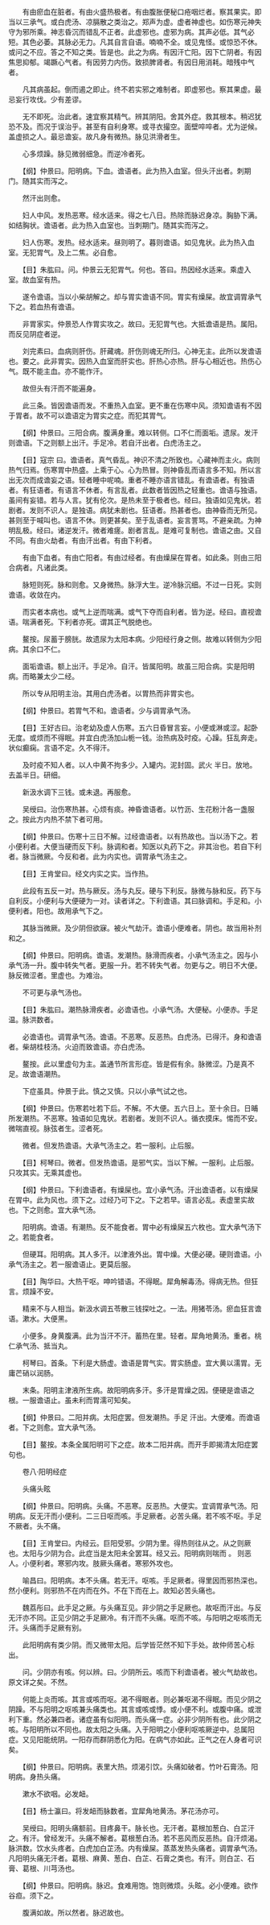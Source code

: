 <!-- { "loadSidebar": true } -->
　　有由瘀血在脏者。有由火盛热极者。有由腹胀便秘口疮咽烂者。察其果实。即当以三承气。或白虎汤、凉膈散之类治之。郑声为虚。虚者神虚也。如伤寒元神失守为邪所乘。神志昏沉而错乱不正者。此虚邪也。虚邪为病。其声必低。其气必短。其色必萎。其脉必无力。凡其自言自语。喃喃不全。或见鬼怪。或惊恐不休。或问之不应。答之不知之类。皆是也。此之为病。有因汗亡阳。因下亡阴者。有因焦思抑郁。竭蹶心气者。有因劳力内伤。致损脾肾者。有因日用消耗。暗残中气者。

　　凡其病虽起。倒而遏之即止。终不若实邪之难制者。即虚邪也。察其果虚。最忌妄行攻伐。少有差谬。

　　无不即死。治此者。速宜察其精气。辨其阴阳。舍其外症。救其根本。稍迟犹恐不及。而况于误治乎。甚至有自利身寒。或寻衣撮空。面壁啐啐者。尤为逆候。盖虚损之人。最忌谵妄。故凡身有微热。脉见洪滑者生。

　　心多烦躁。脉见微弱细急。而逆冷者死。

　　【纲】仲景曰。阳明病。下血。谵语者。此为热入血室。但头汗出者。刺期门。随其实而泻之。

　　然汗出则愈。

　　妇人中风。发热恶寒。经水适来。得之七八日。热除而脉迟身凉。胸胁下满。如结胸状。谵语者。此为热入血室也。当刺期门。随其实而泻之。

　　妇人伤寒。发热。经水适来。昼则明了。暮则谵语。如见鬼状。此为热入血室。无犯胃气。及上二焦。必自愈。

　　【目】朱肱曰。问。仲景云无犯胃气。何也。答曰。热因经水适来。乘虚入室。故血室有热。

　　遂令谵语。当以小柴胡解之。却与胃实谵语不同。胃实有燥屎。故宜调胃承气下之。若血热有谵语。

　　非胃家实。仲景恐人作胃实攻之。故曰。无犯胃气也。大抵谵语是热。属阳。而反见阴症者逆。

　　刘完素曰。血病则肝伤。肝藏魂。肝伤则魂无所归。心神无主。此所以发谵语也。要之。此非胃实。因热入血室而肝实也。肝热心亦热。肝与心相近也。热伤心气。既不能主血。亦不能作汗。

　　故但头有汗而不能遍身。

　　此三条。皆因谵语而发。不重热入血室。更不重在伤寒中风。须知谵语有不因于胃者。故不可以谵语定为胃实之症。而犯其胃气。

　　【纲】仲景曰。三阳合病。腹满身重。难以转侧。口不仁而面垢。遗尿。发汗则谵语。下之则额上出汗。手足冷。若自汗出者。白虎汤主之。

　　【目】寇宗 曰。谵语者。真气昏乱。神识不清之所致也。心藏神而主火。病则热气归焉。伤寒胃中热盛。上乘于心。心为热冒。则神昏乱而语言多不知。所以言出无次而成谵妄之语。轻者睡中呢喃。重者不睡亦语言错乱。有谵语者。有独语者。有狂语者。有语言不休者。有言乱者。此数者皆因热之轻重也。谵语与独语。虽间有妄错。若与人言。犹有伦次。是热未至于极者也。经曰。独语如见鬼状。若剧者。发则不识人。是独语。病犹未剧也。狂语者。热甚者也。由神昏而无所见。甚则至于喊叫也。语言不休。则更甚矣。至于乱语者。妄言詈骂。不避亲疏。为神明乱极。经曰。诸逆发汗。微者难瘥。剧者言乱。是难可复制也。谵语之由。又自不同。有由火劫者。有由汗出者。有由下利者。

　　有由下血者。有由亡阳者。有由过经者。有由燥屎在胃者。如此条。则由三阳合病者。凡诸此类。

　　脉短则死。脉和则愈。又身微热。脉浮大生。逆冷脉沉细。不过一日死。实则谵语。收敛在内。

　　而实者本病也。或气上逆而喘满。或气下夺而自利者。皆为逆。经曰。直视谵语。喘满者死。下利者亦死。谓其正气脱绝也。

　　鳌按。尿蓄于膀胱。故遗尿为太阳本病。少阳经行身之侧。故难以转侧为少阳病。其余口不仁。

　　面垢谵语。额上出汗。手足冷。自汗。皆属阳明。故虽三阳合病。实是阳明病。而略兼太少二经。

　　所以专从阳明主治。其用白虎汤者。以胃热而非胃实也。

　　【纲】仲景曰。若胃气不和。谵语者。少与调胃承气汤。

　　【目】王好古曰。治老幼及虚人伤寒。五六日昏冒言妄。小便或淋或涩。起卧无度。或烦而不得眠。并宜白虎汤加山栀一钱。治热病及时疫。心躁。狂乱奔走。状似癫痫。言语不定。久不得汗。

　　及时疫不知人者。以人中黄不拘多少。入罐内。泥封固。武火 半日。放地。去盖半日。研细。

　　新汲水调下三钱。或未退。再服愈。

　　吴绶曰。治伤寒热甚。心烦有痰。神昏谵语者。以竹沥、生花粉汁各一盏服之。按此方内热不禁下者可用。

　　【纲】仲景曰。伤寒十三日不解。过经谵语者。以有热故也。当以汤下之。若小便利者。大便当硬而反下利。脉调和者。知医以丸药下之。非其治也。若自下利者。脉当微厥。今反和者。此为内实也。调胃承气汤主之。

　　【目】王肯堂曰。经文内实之实。当作热。

　　此段有五反一对。热与厥反。汤与丸反。硬与下利反。脉微与脉和反。药下与自利反。小便利与大便硬为一对。读者详之。下利谵语。其曰脉调和。手足和。小便利者。阳也。故用承气下之。

　　其脉当微厥。及少阴但欲寐。被火气劫汗。谵语小便难者。阴也。故当用补剂和之。

　　【纲】仲景曰。阳明病。谵语。发潮热。脉滑而疾者。小承气汤主之。因与小承气汤一升。腹中转失气者。更服一升。若不转失气者。勿更与之。明日不大便。脉反微涩者。里虚也。为难治。

　　不可更与承气汤也。

　　【目】朱肱曰。潮热脉滑疾者。必谵语也。小承气汤。大便秘。小便赤。手足温。脉洪数者。

　　必谵语也。调胃承气汤。谵语。不恶寒。反恶热。白虎汤。已得汗。身和谵语者。柴胡桂枝汤。火迫而致谵语。亦白虎汤。

　　鳌按。此以里虚句为主。盖通节所言形症。皆是假有余。脉微涩。乃是真不足。故谵语潮热。

　　下症虽具。仲景于此。慎之又慎。只以小承气试之也。

　　【纲】仲景曰。伤寒若吐若下后。不解。不大便。五六日上。至十余日。日晡所发潮热。不恶寒。独语如见鬼状。若剧者。发则不识人。循衣摸床。惕而不安。微喘直视。脉弦者生。涩者死。

　　微者。但发热谵语。大承气汤主之。若一服利。止后服。

　　【目】柯琴曰。微者。但发热谵语。是邪气实。当以下解。一服利。止后服。只攻其实。无乘其虚也。

　　【纲】仲景曰。下利谵语者。有燥屎也。宜小承气汤。汗出谵语者。以有燥屎在胃中。此为风也。须下之。过经乃可下之。下之若早。语言必乱。表虚里实故也。下之则愈。宜大承气汤。

　　阳明病。谵语。有潮热。反不能食者。胃中必有燥屎五六枚也。宜大承气汤下之。若能食者。

　　但硬耳。阳明病。其人多汗。以津液外出。胃中燥。大便必硬。硬则谵语。小承气汤主之。若一服谵语止。更莫后服。

　　【目】陶华曰。大热干呕。呻吟错语。不得眠。犀角解毒汤。得病无热。但狂言。烦躁不安。

　　精来不与人相当。新汲水调五苓散三钱探吐之。一法。用猪苓汤。瘀血狂言谵语。漱水。大便黑。

　　小便多。身黄腹满。此为当汗不汗。蓄热在里。轻者。犀角地黄汤。重者。桃仁承气汤、抵当丸。

　　柯琴曰。首条。下利是大肠虚。谵语是胃气实。胃实肠虚。宜大黄以濡胃。无庸芒硝以润肠。

　　末条。阳明主津液所生病。故阳明病多汗。多汗是胃燥之因。便硬是谵语之根。一服谵语止。虽未利而胃濡可知矣。

　　【纲】仲景曰。二阳并病。太阳症罢。但发潮热。手足 汗出。大便难。而谵语者。下之则愈。宜大承气汤。

　　【目】鳌按。本条全属阳明可下之症。故本二阳并病。而开手即揭清太阳症罢句也。

　　卷八·阳明经症

　　头痛头眩

　　【纲】仲景曰。阳明病。头痛。不恶寒。反恶热。大便实。宜调胃承气汤。阳明病。反无汗而小便利。二三日呕而咳。手足厥者。必苦头痛。若不咳不呕。手足不厥者。头不痛。

　　【目】王肯堂曰。内经云。巨阳受邪。少阴为里。得热则往从之。从之则厥也。太阳与少阴为合。此症当是太阳未全罢耳。经又云。阳明病则喘而 。 则恶人。小便利者。寒邪内攻。肢厥头痛者。寒邪外攻也。

　　喻昌曰。阳明病。本不头痛。若无汗。呕咳。手足厥者。得里因而邪热深也。然小便利。则邪热不在内而在外。不在下而在上。故知必苦头痛也。

　　魏荔彤曰。此手足之厥。与头痛互见。非少阴之手足厥也。故呕而汗出。与反无汗亦不同。正见少阴之手足厥冷。有汗而不头痛。呕而不咳。与阳明之呕咳而无汗。头痛而手足厥有别。

　　此阳明病有类少阴。而又微带太阳。后学皆茫然不知下手处。故仲师苦心标出。

　　问。少阴亦有咳。何以辨。曰。少阴所云。咳而下利谵语者。被火气劫故也。原文详之矣。不然。

　　何能上炎而咳。其言或咳而呕。渴不得眠者。则必兼呕渴不得眠。而见少阴之阴躁。不与阳明之呕咳兼头痛类也。其言或咳或悸。或小便不利。或腹中痛。或泄利下重。然必兼四者。诸症虽有似阳明。而头痛一症。必非少阴所有也。此少阴之咳。与阳明所以不同也。故太阳之头痛。入于阳明之小便利呕咳厥逆中。总属阳症。又见阳能统阴。一阳存而群阴悉化为阳。在病气亦如此。正气之在人身者可识矣。

　　【纲】仲景曰。阳明病。表里大热。烦渴引饮。头痛如破者。竹叶石膏汤。阳明病。身热头痛。

　　漱水不欲咽。必发衄。

　　【目】杨士瀛曰。将发衄而脉数者。宜犀角地黄汤。茅花汤亦可。

　　吴绶曰。阳明头痛额前。目疼鼻干。脉长也。无汗者。葛根加葱白、白芷汗之。有汗。曾经发汗。头痛不解者。葛根葱白汤。若不恶风而反恶热。自汗烦渴。脉洪数。饮水头疼者。白虎加白芷汤。内有燥屎。蒸蒸发热头痛者。调胃承气汤。凡阳明头痛无汗者。葛根、麻黄、葱白、白芷、石膏之类也。有汗。则白芷、石膏、葛根、川芎汤也。

　　【纲】仲景曰。阳明病。脉迟。食难用饱。饱则微烦。头眩。必小便难。欲作谷疸。须下之。

　　腹满如故。所以然者。脉迟故也。

